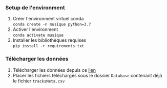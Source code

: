 ### Setup de l'environment
1. Créer l'environment virtuel conda <br>
```conda create -n musique python=3.7```
2. Activer l'environment <br>
```conda activate musique```
3. Installer les bibliothèques requises <br>
```pip install -r requirements.txt```

### Télécharger les données
1. Télécharger les données depuis ce [lien](https://wetransfer.com/downloads/79954116e12a9a2c475e00e44e2510ef20201209115328/e13371f0782d58a09ae398f76f342b0a20201209115347/e4164b)
2. Placer les fichiers téléchargés sous le dossier `Database` contenant déjà le fichier `tracksMeta.csv`
